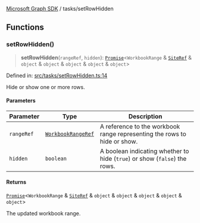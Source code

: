 [Microsoft Graph SDK](../README.md) / tasks/setRowHidden

## Functions

### setRowHidden()

> **setRowHidden**(`rangeRef`, `hidden`): [`Promise`](https://developer.mozilla.org/docs/Web/JavaScript/Reference/Global_Objects/Promise)\<`WorkbookRange` & [`SiteRef`](../models/SiteRef.md#siteref) & `object` & `object` & `object` & `object` & `object`\>

Defined in: [src/tasks/setRowHidden.ts:14](https://github.com/Future-Secure-AI/microsoft-graph/blob/main/src/tasks/setRowHidden.ts#L14)

Hide or show one or more rows.

#### Parameters

| Parameter | Type | Description |
| ------ | ------ | ------ |
| `rangeRef` | [`WorkbookRangeRef`](../models/WorkbookRangeRef.md#workbookrangeref) | A reference to the workbook range representing the rows to hide or show. |
| `hidden` | `boolean` | A boolean indicating whether to hide (`true`) or show (`false`) the rows. |

#### Returns

[`Promise`](https://developer.mozilla.org/docs/Web/JavaScript/Reference/Global_Objects/Promise)\<`WorkbookRange` & [`SiteRef`](../models/SiteRef.md#siteref) & `object` & `object` & `object` & `object` & `object`\>

The updated workbook range.
